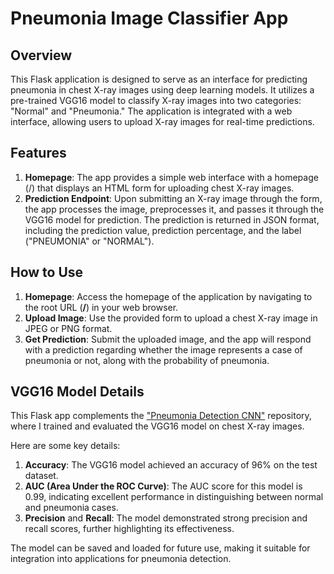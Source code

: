 # Pneumonia Image Classifier App

## Overview
This Flask application is designed to serve as an interface for predicting pneumonia in chest X-ray images using deep learning models. It utilizes a pre-trained VGG16 model to classify X-ray images into two categories: "Normal" and "Pneumonia." The application is integrated with a web interface, allowing users to upload X-ray images for real-time predictions.

## Features
1. **Homepage**: The app provides a simple web interface with a homepage (/) that displays an HTML form for uploading chest X-ray images.
2. **Prediction Endpoint**: Upon submitting an X-ray image through the form, the app processes the image, preprocesses it, and passes it through the VGG16 model for prediction. The prediction is returned in JSON format, including the prediction value, prediction percentage, and the label ("PNEUMONIA" or "NORMAL").

## How to Use

1. **Homepage**: Access the homepage of the application by navigating to the root URL (**/**) in your web browser.
2. **Upload Image**: Use the provided form to upload a chest X-ray image in JPEG or PNG format.
3. **Get Prediction**: Submit the uploaded image, and the app will respond with a prediction regarding whether the image represents a case of pneumonia or not, along with the probability of pneumonia.



## VGG16 Model Details
This Flask app complements the ["Pneumonia Detection CNN"](https://github.com/llwamba/pneumonia_detection_cnn) repository, where I trained and evaluated the VGG16 model on chest X-ray images.

Here are some key details:
1. **Accuracy**: The VGG16 model achieved an accuracy of 96% on the test dataset.
2. **AUC (Area Under the ROC Curve)**: The AUC score for this model is 0.99, indicating excellent performance in distinguishing between normal and pneumonia cases.
3. **Precision** and **Recall**: The model demonstrated strong precision and recall scores, further highlighting its effectiveness.

The model can be saved and loaded for future use, making it suitable for integration into applications for pneumonia detection.
